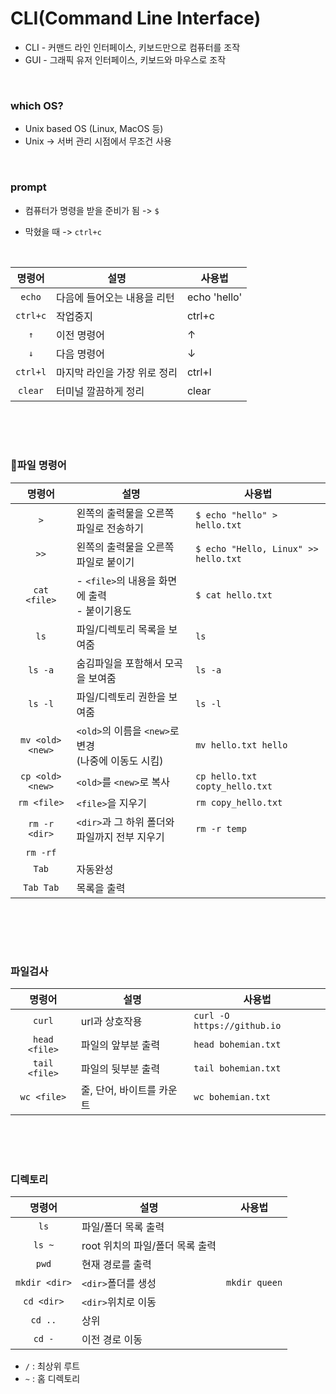 # CLI(Command Line Interface)

- CLI - 커맨드 라인 인터페이스, 키보드만으로 컴퓨터를 조작
- GUI - 그래픽 유저 인터페이스, 키보드와 마우스로 조작

<br>

### which OS?

- Unix based OS (Linux, MacOS  등)
- Unix -> 서버 관리 시점에서 무조건 사용

<br>

### prompt

- 컴퓨터가 명령을 받을 준비가 됨 -> `$`

- 막혔을 때 -> `ctrl+c`

<br>

|  명령어  | 설명                         | 사용법       |
| :------: | ---------------------------- | ------------ |
|  `echo`  | 다음에 들어오는 내용을 리턴  | echo 'hello' |
| `ctrl+c` | 작업중지                     | ctrl+c       |
|   `↑`    | 이전 명령어                  | ↑            |
|   `↓`    | 다음 명령어                  | ↓            |
| `ctrl+l` | 마지막 라인을 가장 위로 정리 | ctrl+l       |
| `clear`  | 터미널 깔끔하게 정리         | clear        |

<br><br><br>



### :file_folder:파일 명령어

|      명령어      | 설명                                                    | 사용법                               |
| :--------------: | ------------------------------------------------------- | ------------------------------------ |
|       `>`        | 왼쪽의 출력물을 오른쪽 파일로 전송하기                  | `$ echo "hello" > hello.txt`         |
|       `>>`       | 왼쪽의 출력물을 오른쪽 파일로 붙이기                    | `$ echo "Hello, Linux" >> hello.txt` |
|   `cat <file>`   | - `<file>`의 내용을 화면에 출력<br>- 붙이기용도         | `$ cat hello.txt`                    |
|       `ls`       | 파일/디렉토리 목록을 보여줌                             | `ls`                                 |
|     `ls -a`      | 숨김파일을 포함해서 모곡을 보여줌                       | `ls -a`                              |
|     `ls -l`      | 파일/디렉토리 권한을 보여줌                             | `ls -l`                              |
| `mv <old> <new>` | `<old>`의 이름을 `<new>`로 변경<br>(나중에 이동도 시킴) | `mv hello.txt hello`                 |
| `cp <old> <new>` | `<old>`를 `<new>`로 복사                                | `cp hello.txt copty_hello.txt`       |
|   `rm <file>`    | `<file>`을 지우기                                       | `rm copy_hello.txt`                  |
|  `rm -r <dir>`   | `<dir>`과 그 하위 폴더와 파일까지 전부 지우기           | `rm -r temp`                         |
|     `rm -rf`     |                                                         |                                      |
|      `Tab`       | 자동완성                                                |                                      |
|    `Tab Tab`     | 목록을 출력                                             |                                      |

<br>

<br><br>

### 파일검사

|    명령어     | 설명                      | 사용법                      |
| :-----------: | ------------------------- | --------------------------- |
|    `curl`     | url과 상호작용            | `curl -O https://github.io` |
| `head <file>` | 파일의 앞부분 출력        | `head bohemian.txt`         |
| `tail <file>` | 파일의 뒷부분 출력        | `tail bohemian.txt`         |
|  `wc <file>`  | 줄, 단어, 바이트를 카운트 | `wc bohemian.txt`           |

<br><br><br>

### 디렉토리

|    명령어     | 설명                            | 사용법        |
| :-----------: | ------------------------------- | ------------- |
|     `ls`      | 파일/폴더 목록 출력             |               |
|    `ls ~`     | root 위치의 파일/폴더 목록 출력 |               |
|     `pwd`     | 현재 경로를 출력                |               |
| `mkdir <dir>` | `<dir>`폴더를 생성              | `mkdir queen` |
|  `cd <dir>`   | `<dir>`위치로 이동              |               |
|    `cd ..`    | 상위                            |               |
|    `cd -`     | 이전 경로 이동                  |               |

- `/` : 최상위 루트
- `~` : 홈 디렉토리

